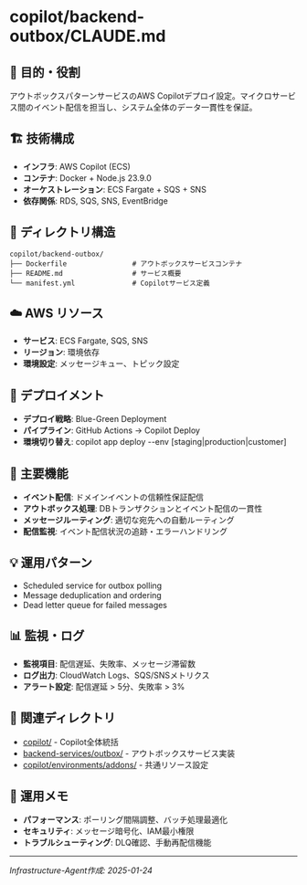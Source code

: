 # copilot/backend-outbox/CLAUDE.md

## 🎯 目的・役割

アウトボックスパターンサービスのAWS Copilotデプロイ設定。マイクロサービス間のイベント配信を担当し、システム全体のデータ一貫性を保証。

## 🏗️ 技術構成
- **インフラ**: AWS Copilot (ECS)
- **コンテナ**: Docker + Node.js 23.9.0
- **オーケストレーション**: ECS Fargate + SQS + SNS
- **依存関係**: RDS, SQS, SNS, EventBridge

## 📁 ディレクトリ構造
```
copilot/backend-outbox/
├── Dockerfile                # アウトボックスサービスコンテナ
├── README.md                 # サービス概要
└── manifest.yml              # Copilotサービス定義
```

## ☁️ AWS リソース
- **サービス**: ECS Fargate, SQS, SNS
- **リージョン**: 環境依存
- **環境設定**: メッセージキュー、トピック設定

## 🔄 デプロイメント
- **デプロイ戦略**: Blue-Green Deployment
- **パイプライン**: GitHub Actions → Copilot Deploy
- **環境切り替え**: copilot app deploy --env [staging|production|customer]

## 🔧 主要機能
- **イベント配信**: ドメインイベントの信頼性保証配信
- **アウトボックス処理**: DBトランザクションとイベント配信の一貫性
- **メッセージルーティング**: 適切な宛先への自動ルーティング
- **配信監視**: イベント配信状況の追跡・エラーハンドリング

## 💡 運用パターン
- Scheduled service for outbox polling
- Message deduplication and ordering
- Dead letter queue for failed messages

## 📊 監視・ログ
- **監視項目**: 配信遅延、失敗率、メッセージ滞留数
- **ログ出力**: CloudWatch Logs、SQS/SNSメトリクス
- **アラート設定**: 配信遅延 > 5分、失敗率 > 3%

## 🔗 関連ディレクトリ
- [copilot/](../) - Copilot全体統括
- [backend-services/outbox/](../../backend-services/outbox/) - アウトボックスサービス実装
- [copilot/environments/addons/](../environments/addons/) - 共通リソース設定

## 📝 運用メモ
- **パフォーマンス**: ポーリング間隔調整、バッチ処理最適化
- **セキュリティ**: メッセージ暗号化、IAM最小権限
- **トラブルシューティング**: DLQ確認、手動再配信機能

---
*Infrastructure-Agent作成: 2025-01-24*